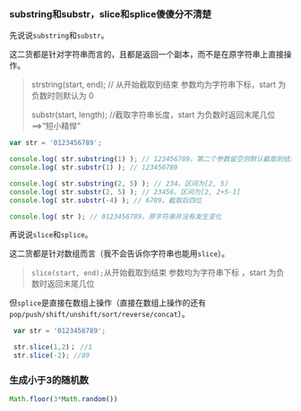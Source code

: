 ### substring和substr，slice和splice傻傻分不清楚

先说说`substring`和`substr`。

这二货都是针对字符串而言的，且都是返回一个副本，而不是在原字符串上直接操作。

> strstring\(start, end\); // 从开始截取到结束 参数均为字符串下标，start 为负数时则默认为 0
>
> substr\(start, length\); //截取字符串长度，start 为负数时返回末尾几位==&gt;“短小精悍”

```js
var str = '0123456789';

console.log( str.substring(1) ); // 123456789。第二个参数留空则默认截取到结束
console.log( str.substr(1) ); // 123456789

console.log( str.substring(2, 5) ); // 234。区间为[2, 5)
console.log( str.substr(2, 5) ); // 23456。区间为[2, 2+5-1]
console.log( str.substr(-4) ); // 6789。截取后四位

console.log( str ); // 0123456789。原字符串并没有发生变化
```

再说说`slice`和`splice`。

这二货都是针对数组而言（我不会告诉你字符串也能用`slice`）。

> `slice(start, end);`从开始截取到结束 参数均为字符串下标 ，start 为负数时返回末尾几位

但`splice`是直接在数组上操作（直接在数组上操作的还有`pop/push/shift/unshift/sort/reverse/concat`）。

```js
 var str = '0123456789';

 str.slice(1,2)； //1
 str.slice(-2); //89
```

### 生成小于3的随机数

```js
Math.floor(3*Math.random())
```



